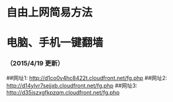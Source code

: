 # 自由上网简易方法
# 电脑、手机一键翻墙
### （2015/4/19 更新）

##网址1: http://d1co0v4hc8422t.cloudfront.net/fg.php
##网址2: http://d14ylvr7sejjxb.cloudfront.net/fg.php
##网址3: http://d35jszxgfkpzqm.cloudfront.net/fg.php

